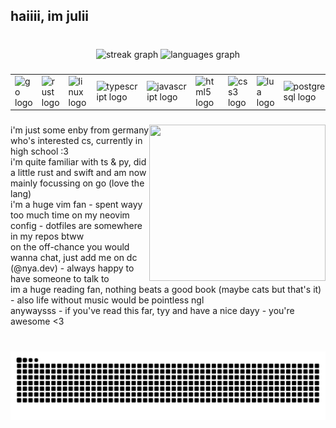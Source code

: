 <h2 align="left">haiiii, im julii</h2>

###

<br clear="both">

<div align="center">
  <img src="https://streak-stats.demolab.com?user=kqcl&locale=en&mode=daily&theme=dracula&hide_border=false&border_radius=5" height="150" alt="streak graph"  />
  <img src="https://github-readme-stats.vercel.app/api/top-langs?username=kqcl&locale=en&hide_title=false&layout=compact&card_width=320&langs_count=5&theme=dracula&hide_border=false" height="150" alt="languages graph"  />
</div>

###

<table>
  <tr>
    <td><img src="https://cdn.jsdelivr.net/gh/devicons/devicon/icons/go/go-original.svg" height="30" alt="go logo" /></td>
    <td><img src="https://cdn.jsdelivr.net/gh/devicons/devicon/icons/rust/rust-original.svg" height="30" alt="rust logo" /></td>
    <td><img src="https://cdn.jsdelivr.net/gh/devicons/devicon/icons/linux/linux-original.svg" height="30" alt="linux logo" /></td>
    <td><img src="https://cdn.jsdelivr.net/gh/devicons/devicon/icons/typescript/typescript-original.svg" height="30" alt="typescript logo" /></td>
    <td><img src="https://cdn.jsdelivr.net/gh/devicons/devicon/icons/javascript/javascript-original.svg" height="30" alt="javascript logo" /></td>
    <td><img src="https://cdn.jsdelivr.net/gh/devicons/devicon/icons/html5/html5-original.svg" height="30" alt="html5 logo" /></td>
    <td><img src="https://cdn.jsdelivr.net/gh/devicons/devicon/icons/css3/css3-original.svg" height="30" alt="css3 logo" /></td>
    <td><img src="https://cdn.jsdelivr.net/gh/devicons/devicon/icons/lua/lua-original.svg" height="30" alt="lua logo" /></td>
    <td><img src="https://cdn.jsdelivr.net/gh/devicons/devicon/icons/postgresql/postgresql-original.svg" height="30" alt="postgresql logo" /></td>
    <td><img src="https://cdn.jsdelivr.net/gh/devicons/devicon/icons/swift/swift-original.svg" height="30" alt="swift logo" /></td>
    <td><img src="https://cdn.jsdelivr.net/gh/devicons/devicon/icons/java/java-original.svg" height="30" alt="java logo" /></td>
    <td><img src="https://cdn.jsdelivr.net/gh/devicons/devicon/icons/gradle/gradle-original.svg" height="30" alt="gradle logo" /></td>
  </tr>
</table>

###

<img align="right" height="250" width="282" src="https://media1.tenor.com/m/KBY0PV94mRcAAAAd/anime-fran.gif"  />

###

<p align="left">i'm just some enby from germany who's interested cs, currently in high school :3<br>i'm quite familiar with ts & py, did a little rust and swift and am now mainly focussing on go (love the lang)<br>i'm a huge vim fan - spent wayy too much time on my neovim config - dotfiles are somewhere in my repos btww<br>on the off-chance you would wanna chat, just add me on dc (@nya.dev) - always happy to have someone to talk to<br>im a huge reading fan, nothing beats a good book (maybe cats but that's it) - also life without music would be pointless ngl<br>anywaysss - if you've read this far, tyy and have a nice dayy - you're awesome <3</p>

###

<br clear="both">

<img src="https://github.com/kqcl/kqcl/blob/output/snake.svg" alt="Snake animation" />

###
